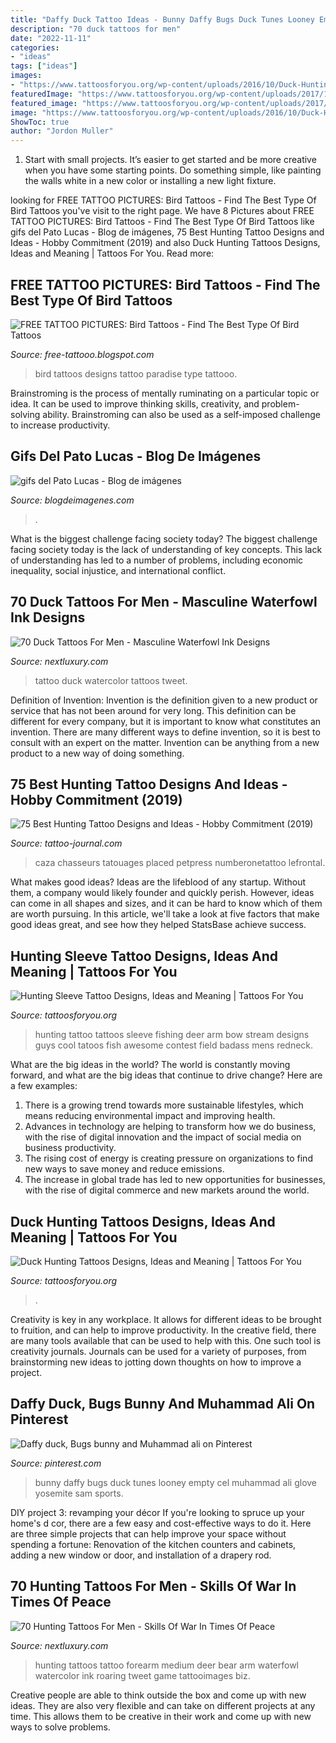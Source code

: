 ```yaml
---
title: "Daffy Duck Tattoo Ideas - Bunny Daffy Bugs Duck Tunes Looney Empty Cel Muhammad Ali Glove Yosemite Sam Sports"
description: "70 duck tattoos for men"
date: "2022-11-11"
categories:
- "ideas"
tags: ["ideas"]
images:
- "https://www.tattoosforyou.org/wp-content/uploads/2016/10/Duck-Hunting-Tattoos-for-Men.jpg"
featuredImage: "https://www.tattoosforyou.org/wp-content/uploads/2017/11/Deer-Hunting-Sleeve-Tattoo.jpg"
featured_image: "https://www.tattoosforyou.org/wp-content/uploads/2017/11/Deer-Hunting-Sleeve-Tattoo.jpg"
image: "https://www.tattoosforyou.org/wp-content/uploads/2016/10/Duck-Hunting-Tattoos-for-Men.jpg"
ShowToc: true
author: "Jordon Muller"
---
```



1. Start with small projects. It’s easier to get started and be more creative when you have some starting points. Do something simple, like painting the walls white in a new color or installing a new light fixture. 

	

		
looking for FREE TATTOO PICTURES: Bird Tattoos - Find The Best Type Of Bird Tattoos you've visit to the right page. We have 8 Pictures about FREE TATTOO PICTURES: Bird Tattoos - Find The Best Type Of Bird Tattoos like gifs del Pato Lucas - Blog de imágenes, 75 Best Hunting Tattoo Designs and Ideas - Hobby Commitment (2019) and also Duck Hunting Tattoos Designs, Ideas and Meaning | Tattoos For You. Read more:
		
    
## FREE TATTOO PICTURES: Bird Tattoos - Find The Best Type Of Bird Tattoos

<img loading=lazy src="http://1.bp.blogspot.com/-LoFC3MRSgck/TnHa6hwmVpI/AAAAAAAAAaQ/Y7ZhEQ-1-4o/s1600/bird+tattoos+-free-tattooo.blogspot.com+-tattoo1.jpg" onerror="this.onerror=null;this.src='https://tse3.mm.bing.net/th?id=OIP.Nyr91oeCTt0JcZ5Yy3raQQHaLW&amp;pid=15.1';" alt="FREE TATTOO PICTURES: Bird Tattoos - Find The Best Type Of Bird Tattoos">

_Source: free-tattooo.blogspot.com_

>bird tattoos designs tattoo paradise type tattooo. 

	

Brainstroming is the process of mentally ruminating on a particular topic or idea. It can be used to improve thinking skills, creativity, and problem-solving ability. Brainstroming can also be used as a self-imposed challenge to increase productivity.

    
## Gifs Del Pato Lucas - Blog De Imágenes

<img loading=lazy src="https://1.bp.blogspot.com/-uvf_tcUopfo/Xa_dBmItmmI/AAAAAAACCyg/knIT2hZC-7Ig4AYzaSbZDFqcHvOG-1CtwCLcBGAsYHQ/s1600/pato_lucas___ia_13300000222.png" onerror="this.onerror=null;this.src='https://tse4.mm.bing.net/th?id=OIP.s6v0_T_MVhigK6GzrVusuAHaJQ&amp;pid=15.1';" alt="gifs del Pato Lucas - Blog de imágenes">

_Source: blogdeimagenes.com_

>. 

	

What is the biggest challenge facing society today?
The biggest challenge facing society today is the lack of understanding of key concepts. This lack of understanding has led to a number of problems, including economic inequality, social injustice, and international conflict.

    
## 70 Duck Tattoos For Men - Masculine Waterfowl Ink Designs

<img loading=lazy src="http://nextluxury.com/wp-content/uploads/modern-watercolor-artistic-ducks-on-pond-back-tattoo-for-guy.jpg" onerror="this.onerror=null;this.src='https://tse2.mm.bing.net/th?id=OIP.1QA8x2gvbiGIdQig0mS2_QHaHa&amp;pid=15.1';" alt="70 Duck Tattoos For Men - Masculine Waterfowl Ink Designs">

_Source: nextluxury.com_

>tattoo duck watercolor tattoos tweet. 

	

Definition of Invention:
Invention is the definition given to a new product or service that has not been around for very long. This definition can be different for every company, but it is important to know what constitutes an invention. There are many different ways to define invention, so it is best to consult with an expert on the matter. Invention can be anything from a new product to a new way of doing something.

    
## 75 Best Hunting Tattoo Designs And Ideas - Hobby Commitment (2019)

<img loading=lazy src="https://tattoo-journal.com/wp-content/uploads/2015/08/hunting-tattoo-20.jpg" onerror="this.onerror=null;this.src='https://tse4.mm.bing.net/th?id=OIP.HUu_Y8bo85rpSojivUes2gHaHa&amp;pid=15.1';" alt="75 Best Hunting Tattoo Designs and Ideas - Hobby Commitment (2019)">

_Source: tattoo-journal.com_

>caza chasseurs tatouages placed petpress numberonetattoo lefrontal. 

	

What makes good ideas?
Ideas are the lifeblood of any startup. Without them, a company would likely founder and quickly perish. However, ideas can come in all shapes and sizes, and it can be hard to know which of them are worth pursuing. In this article, we'll take a look at five factors that make good ideas great, and see how they helped StatsBase achieve success.

    
## Hunting Sleeve Tattoo Designs, Ideas And Meaning | Tattoos For You

<img loading=lazy src="https://www.tattoosforyou.org/wp-content/uploads/2017/11/Deer-Hunting-Sleeve-Tattoo.jpg" onerror="this.onerror=null;this.src='https://tse2.mm.bing.net/th?id=OIP.bUKkkpN_cF3qik-XpR7yggHaJ4&amp;pid=15.1';" alt="Hunting Sleeve Tattoo Designs, Ideas and Meaning | Tattoos For You">

_Source: tattoosforyou.org_

>hunting tattoo tattoos sleeve fishing deer arm bow stream designs guys cool tatoos fish awesome contest field badass mens redneck. 

	

What are the big ideas in the world?
The world is constantly moving forward, and what are the big ideas that continue to drive change? Here are a few examples: 
1. There is a growing trend towards more sustainable lifestyles, which means reducing environmental impact and improving health. 
2. Advances in technology are helping to transform how we do business, with the rise of digital innovation and the impact of social media on business productivity. 
3. The rising cost of energy is creating pressure on organizations to find new ways to save money and reduce emissions. 
4. The increase in global trade has led to new opportunities for businesses, with the rise of digital commerce and new markets around the world.

    
## Duck Hunting Tattoos Designs, Ideas And Meaning | Tattoos For You

<img loading=lazy src="https://www.tattoosforyou.org/wp-content/uploads/2016/10/Duck-Hunting-Tattoos-for-Men.jpg" onerror="this.onerror=null;this.src='https://tse2.mm.bing.net/th?id=OIP.tpEcJVJ97TfWO2EQjuSTBQHaJ4&amp;pid=15.1';" alt="Duck Hunting Tattoos Designs, Ideas and Meaning | Tattoos For You">

_Source: tattoosforyou.org_

>. 

	

Creativity is key in any workplace. It allows for different ideas to be brought to fruition, and can help to improve productivity. In the creative field, there are many tools available that can be used to help with this. One such tool is creativity journals. Journals can be used for a variety of purposes, from brainstorming new ideas to jotting down thoughts on how to improve a project.

    
## Daffy Duck, Bugs Bunny And Muhammad Ali On Pinterest

<img loading=lazy src="https://s-media-cache-ak0.pinimg.com/736x/76/21/e6/7621e6e9b7d24f3419de330aa6a8b765.jpg" onerror="this.onerror=null;this.src='https://tse1.mm.bing.net/th?id=OIP.09NfObCbAn7Qm4ipm-arrAHaFn&amp;pid=15.1';" alt="Daffy duck, Bugs bunny and Muhammad ali on Pinterest">

_Source: pinterest.com_

>bunny daffy bugs duck tunes looney empty cel muhammad ali glove yosemite sam sports. 

	

DIY project 3: revamping your décor
If you're looking to spruce up your home's d cor, there are a few easy and cost-effective ways to do it. Here are three simple projects that can help improve your space without spending a fortune: Renovation of the kitchen counters and cabinets, adding a new window or door, and installation of a drapery rod.

    
## 70 Hunting Tattoos For Men - Skills Of War In Times Of Peace

<img loading=lazy src="http://nextluxury.com/wp-content/uploads/waterfowl-hunting-tattoos-for-men.jpg" onerror="this.onerror=null;this.src='https://tse1.mm.bing.net/th?id=OIP.KGruLv0SGp3_6jMaqI1szAHaI2&amp;pid=15.1';" alt="70 Hunting Tattoos For Men - Skills Of War In Times Of Peace">

_Source: nextluxury.com_

>hunting tattoos tattoo forearm medium deer bear arm waterfowl watercolor ink roaring tweet game tattooimages biz. 

	

Creative people are able to think outside the box and come up with new ideas. They are also very flexible and can take on different projects at any time. This allows them to be creative in their work and come up with new ways to solve problems.

